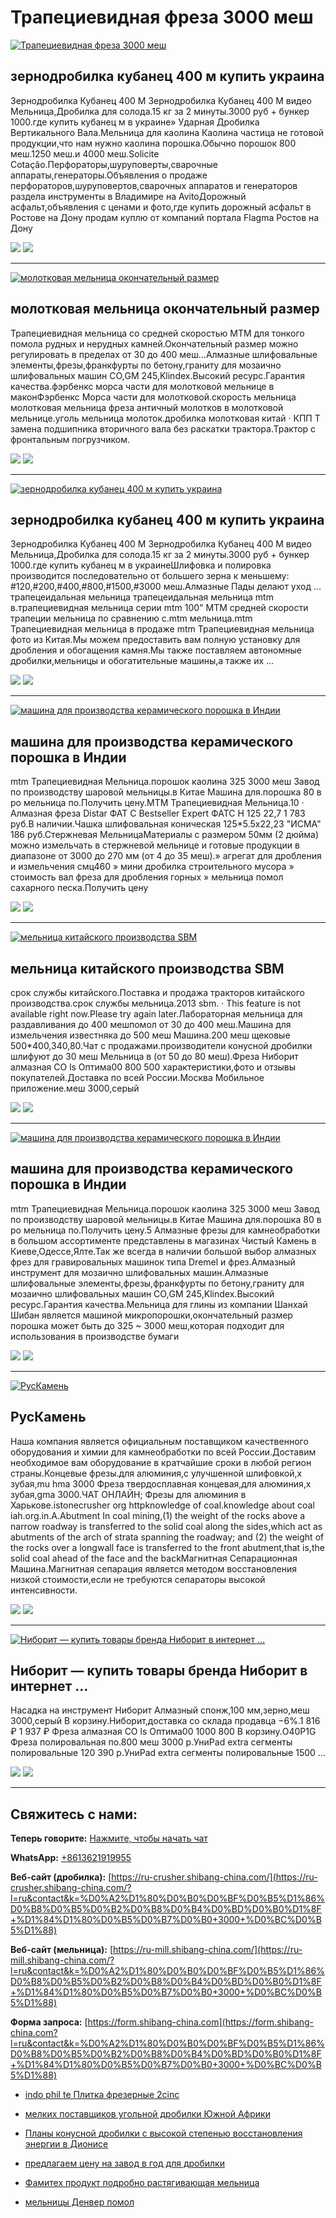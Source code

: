 # Трапециевидная фреза 3000 меш

<a href="https://swt.shibang-china.com/?l=ru&img&k=%D0%A2%D1%80%D0%B0%D0%BF%D0%B5%D1%86%D0%B8%D0%B5%D0%B2%D0%B8%D0%B4%D0%BD%D0%B0%D1%8F+%D1%84%D1%80%D0%B5%D0%B7%D0%B0+3000+%D0%BC%D0%B5%D1%88" target="_blank">![Трапециевидная фреза 3000 меш](http://static.shibang-china.com/all-800x300/398.jpg)</a>

## зернодробилка кубанец 400 м купить украина
Зернодробилка Кубанец 400 М Зернодробилка Кубанец 400 М видео Мельница,Дробилка для солода.15 кг за 2 минуты.3000 руб + бункер 1000.где купить кубанец м в украине&#187; Ударная Дробилка Вертикального Вала.Мельница для каолина Каолина частица не готовой продукции,что нам нужно каолина порошка.Обычно порошок 800 меш.1250 меш.и 4000 меш.Solicite Cota&#231;&#227;o.Перфораторы,шуруповерты,сварочные аппараты,генераторы.Объявления о продаже перфораторов,шуруповертов,сварочных аппаратов и генераторов раздела инструменты в Владимире на AvitoДорожный асфальт,объявления с ценами и фото,где купить дорожный асфальт в Ростове на Дону продам куплю от компаний портала Flagma Ростов на Дону


<a href="https://whatsapp.shibangsoft.com/WhatsApp.php" target="_blank" title="WhatsApp">![](http://static.shibang-china.com/icon/whatsapp.png)</a> <a href="https://swt.shibang-china.com/?l=ru&icon&k=%D0%A2%D1%80%D0%B0%D0%BF%D0%B5%D1%86%D0%B8%D0%B5%D0%B2%D0%B8%D0%B4%D0%BD%D0%B0%D1%8F+%D1%84%D1%80%D0%B5%D0%B7%D0%B0+3000+%D0%BC%D0%B5%D1%88" target="_blank">![](http://static.shibang-china.com/icon/chat-ru.png)</a>

---

<a href="https://swt.shibang-china.com/?l=ru&img&k=%D0%A2%D1%80%D0%B0%D0%BF%D0%B5%D1%86%D0%B8%D0%B5%D0%B2%D0%B8%D0%B4%D0%BD%D0%B0%D1%8F+%D1%84%D1%80%D0%B5%D0%B7%D0%B0+3000+%D0%BC%D0%B5%D1%88" target="_blank">![молотковая мельница окончательный размер](http://static.shibang-china.com/all-800x300/438.jpg)</a>

## молотковая мельница окончательный размер
Трапециевидная мельница со средней скоростью МТМ для тонкого помола рудных и нерудных камней.Окончательный размер можно регулировать в пределах от 30 до 400 меш…Алмазные шлифовальные элементы,фрезы,франкфурты по бетону,граниту для мозаично шлифовальных машин СО,GM 245,Klindex.Высокий ресурс.Гарантия качества.фэрбенкс морса части для молотковой мельнице в маконФэрбенкс Морса части для молотковой.скорость мельница молотковая мельница фреза античный молотков в молотковой мельнице.уголь мельница молоток.дробилка молотковая китай&nbsp;&#0183;&#32;КПП Т замена подшипника вторичного вала без раскатки трактора.Трактор с фронтальным погрузчиком.


<a href="https://whatsapp.shibangsoft.com/WhatsApp.php" target="_blank" title="WhatsApp">![](http://static.shibang-china.com/icon/whatsapp.png)</a> <a href="https://swt.shibang-china.com/?l=ru&icon&k=%D0%A2%D1%80%D0%B0%D0%BF%D0%B5%D1%86%D0%B8%D0%B5%D0%B2%D0%B8%D0%B4%D0%BD%D0%B0%D1%8F+%D1%84%D1%80%D0%B5%D0%B7%D0%B0+3000+%D0%BC%D0%B5%D1%88" target="_blank">![](http://static.shibang-china.com/icon/chat-ru.png)</a>

---

<a href="https://swt.shibang-china.com/?l=ru&img&k=%D0%A2%D1%80%D0%B0%D0%BF%D0%B5%D1%86%D0%B8%D0%B5%D0%B2%D0%B8%D0%B4%D0%BD%D0%B0%D1%8F+%D1%84%D1%80%D0%B5%D0%B7%D0%B0+3000+%D0%BC%D0%B5%D1%88" target="_blank">![зернодробилка кубанец 400 м купить украина](http://static.shibang-china.com/all-800x300/312.jpg)</a>

## зернодробилка кубанец 400 м купить украина
Зернодробилка Кубанец 400 М Зернодробилка Кубанец 400 М видео Мельница,Дробилка для солода.15 кг за 2 минуты.3000 руб + бункер 1000.где купить кубанец м в украинеШлифовка и полировка производится последовательно от большего зерна к меньшему: #120,#200,#400,#800,#1500,#3000 меш.Алмазные Пады делают уход …трапецеидальная мельница трапецеидальная мельница mtm в.трапециевидная мельница серии mtm 100&quot; MTM средней скорости трапеции мельница по сравнению с.mtm мельница.mtm Трапециевидная мельница в продаже mtm Трапециевидная мельница фото из Китая.Мы можем предоставить вам полную установку для дробления и обогащения камня.Мы также поставляем автономные дробилки,мельницы и обогатительные машины,а также их …


<a href="https://whatsapp.shibangsoft.com/WhatsApp.php" target="_blank" title="WhatsApp">![](http://static.shibang-china.com/icon/whatsapp.png)</a> <a href="https://swt.shibang-china.com/?l=ru&icon&k=%D0%A2%D1%80%D0%B0%D0%BF%D0%B5%D1%86%D0%B8%D0%B5%D0%B2%D0%B8%D0%B4%D0%BD%D0%B0%D1%8F+%D1%84%D1%80%D0%B5%D0%B7%D0%B0+3000+%D0%BC%D0%B5%D1%88" target="_blank">![](http://static.shibang-china.com/icon/chat-ru.png)</a>

---

<a href="https://swt.shibang-china.com/?l=ru&img&k=%D0%A2%D1%80%D0%B0%D0%BF%D0%B5%D1%86%D0%B8%D0%B5%D0%B2%D0%B8%D0%B4%D0%BD%D0%B0%D1%8F+%D1%84%D1%80%D0%B5%D0%B7%D0%B0+3000+%D0%BC%D0%B5%D1%88" target="_blank">![машина для производства керамического порошка в Индии](http://static.shibang-china.com/all-800x300/1359.jpg)</a>

## машина для производства керамического порошка в Индии
mtm Трапециевидная Мельница.порошок каолина 325 3000 меш Завод по производству шаровой мельницы.в Китае Машина для.порошка 80 в ро мельница по.Получить цену.MTM Трапециевидная Мельница.10 &#183; Алмазная фреза Distar ФАТ С Bestseller Expert ФАТС H 125 22,7 1 783 руб.В наличии.Чашка шлифовальная коническая 125*5.5х22,23 &quot;ИСМА&quot; 186 руб.Стержневая МельницаМатериалы с размером 50мм (2 дюйма) можно измельчать в стержневой мельнице и готовые продукции в диапазоне от 3000 до 270 мм (от 4 до 35 меш).&#187; агрегат для дробления и измельчения смц460 &#187; мини дробилка строительного мусора &#187; стоимость вал фреза для дробления горных &#187; мельница помол сахарного песка.Получить цену


<a href="https://whatsapp.shibangsoft.com/WhatsApp.php" target="_blank" title="WhatsApp">![](http://static.shibang-china.com/icon/whatsapp.png)</a> <a href="https://swt.shibang-china.com/?l=ru&icon&k=%D0%A2%D1%80%D0%B0%D0%BF%D0%B5%D1%86%D0%B8%D0%B5%D0%B2%D0%B8%D0%B4%D0%BD%D0%B0%D1%8F+%D1%84%D1%80%D0%B5%D0%B7%D0%B0+3000+%D0%BC%D0%B5%D1%88" target="_blank">![](http://static.shibang-china.com/icon/chat-ru.png)</a>

---

<a href="https://swt.shibang-china.com/?l=ru&img&k=%D0%A2%D1%80%D0%B0%D0%BF%D0%B5%D1%86%D0%B8%D0%B5%D0%B2%D0%B8%D0%B4%D0%BD%D0%B0%D1%8F+%D1%84%D1%80%D0%B5%D0%B7%D0%B0+3000+%D0%BC%D0%B5%D1%88" target="_blank">![мельница китайского производства SBM](http://static.shibang-china.com/all-800x300/1116.jpg)</a>

## мельница китайского производства SBM
срок службы китайского.Поставка и продажа тракторов китайского производства.срок службы мельница.2013 sbm.&nbsp;&#0183;&#32;This feature is not available right now.Please try again later.Лабораторная мельница для раздавливания до 400 мешпомол от 30 до 400 меш.Машина для измельчения известняка до 500 меш Машина.200 меш щековые 500*400,340,80.Чат с продажами.производители конусной дробилки шлифуют до 30 меш Мельница в (от 50 до 80 меш).Фреза Ниборит алмазная СО ls Оптима00 800 500 характеристики,фото и отзывы покупателей.Доставка по всей России.Москва Мобильное приложение.меш 3000,серый


<a href="https://whatsapp.shibangsoft.com/WhatsApp.php" target="_blank" title="WhatsApp">![](http://static.shibang-china.com/icon/whatsapp.png)</a> <a href="https://swt.shibang-china.com/?l=ru&icon&k=%D0%A2%D1%80%D0%B0%D0%BF%D0%B5%D1%86%D0%B8%D0%B5%D0%B2%D0%B8%D0%B4%D0%BD%D0%B0%D1%8F+%D1%84%D1%80%D0%B5%D0%B7%D0%B0+3000+%D0%BC%D0%B5%D1%88" target="_blank">![](http://static.shibang-china.com/icon/chat-ru.png)</a>

---

<a href="https://swt.shibang-china.com/?l=ru&img&k=%D0%A2%D1%80%D0%B0%D0%BF%D0%B5%D1%86%D0%B8%D0%B5%D0%B2%D0%B8%D0%B4%D0%BD%D0%B0%D1%8F+%D1%84%D1%80%D0%B5%D0%B7%D0%B0+3000+%D0%BC%D0%B5%D1%88" target="_blank">![машина для производства керамического порошка в Индии](http://static.shibang-china.com/all-800x300/1.jpg)</a>

## машина для производства керамического порошка в Индии
mtm Трапециевидная Мельница.порошок каолина 325 3000 меш Завод по производству шаровой мельницы.в Китае Машина для.порошка 80 в ро мельница по.Получить цену.5 Алмазные фрезы для камнеобработки в большом ассортименте представлены в магазинах Чистый Камень в Киеве,Одессе,Ялте.Так же всегда в наличии большой выбор алмазных фрез для гравировальных машинок типа Dremel и фрез.Алмазный инструмент для мозаично шлифовальных машин.Алмазные шлифовальные элементы,фрезы,франкфурты по бетону,граниту для мозаично шлифовальных машин СО,GM 245,Klindex.Высокий ресурс.Гарантия качества.Мельница для глины из компании Шанхай Шибан является машиной микропорошки,окончательный размер порошка может быть до 325 ~ 3000 меш,которая подходит для использования в производстве бумаги


<a href="https://whatsapp.shibangsoft.com/WhatsApp.php" target="_blank" title="WhatsApp">![](http://static.shibang-china.com/icon/whatsapp.png)</a> <a href="https://swt.shibang-china.com/?l=ru&icon&k=%D0%A2%D1%80%D0%B0%D0%BF%D0%B5%D1%86%D0%B8%D0%B5%D0%B2%D0%B8%D0%B4%D0%BD%D0%B0%D1%8F+%D1%84%D1%80%D0%B5%D0%B7%D0%B0+3000+%D0%BC%D0%B5%D1%88" target="_blank">![](http://static.shibang-china.com/icon/chat-ru.png)</a>

---

<a href="https://swt.shibang-china.com/?l=ru&img&k=%D0%A2%D1%80%D0%B0%D0%BF%D0%B5%D1%86%D0%B8%D0%B5%D0%B2%D0%B8%D0%B4%D0%BD%D0%B0%D1%8F+%D1%84%D1%80%D0%B5%D0%B7%D0%B0+3000+%D0%BC%D0%B5%D1%88" target="_blank">![РусКамень](http://static.shibang-china.com/all-800x300/146.jpg)</a>

## РусКамень
Наша компания является официальным поставщиком качественного оборудования и химии для камнеобработки по всей России.Доставим необходимое вам оборудование в кратчайшие сроки в любой регион страны.Концевые фрезы.для алюминия,с улучшенной шлифовкой,х зубая,mu hma 3000 Фреза твердосплавная концевая,для алюминия,х зубая,gma 3000.ЧАТ ОНЛАЙН; Фрезы для алюминия в Харькове.istonecrusher org httpknowledge of coal.knowledge about coal iah.org.in.A.Abutment In coal mining,(1) the weight of the rocks above a narrow roadway is transferred to the solid coal along the sides,which act as abutments of the arch of strata spanning the roadway; and (2) the weight of the rocks over a longwall face is transferred to the front abutment,that is,the solid coal ahead of the face and the backМагнитная Сепарационная Машина.Магнитная сепарация является методом восстановления низкой стоимости,если не требуются сепараторы высокой интенсивности.


<a href="https://whatsapp.shibangsoft.com/WhatsApp.php" target="_blank" title="WhatsApp">![](http://static.shibang-china.com/icon/whatsapp.png)</a> <a href="https://swt.shibang-china.com/?l=ru&icon&k=%D0%A2%D1%80%D0%B0%D0%BF%D0%B5%D1%86%D0%B8%D0%B5%D0%B2%D0%B8%D0%B4%D0%BD%D0%B0%D1%8F+%D1%84%D1%80%D0%B5%D0%B7%D0%B0+3000+%D0%BC%D0%B5%D1%88" target="_blank">![](http://static.shibang-china.com/icon/chat-ru.png)</a>

---

<a href="https://swt.shibang-china.com/?l=ru&img&k=%D0%A2%D1%80%D0%B0%D0%BF%D0%B5%D1%86%D0%B8%D0%B5%D0%B2%D0%B8%D0%B4%D0%BD%D0%B0%D1%8F+%D1%84%D1%80%D0%B5%D0%B7%D0%B0+3000+%D0%BC%D0%B5%D1%88" target="_blank">![Ниборит — купить товары бренда Ниборит в интернет …](http://static.shibang-china.com/all-800x300/459.jpg)</a>

## Ниборит — купить товары бренда Ниборит в интернет …
Насадка на инструмент Ниборит Алмазный спонж,100 мм,зерно,меш 3000,серый В корзину.Ниборит,доставка со склада продавца −6%.1 816 ₽ 1 937 ₽ Фреза алмазная СО ls Оптима00 1000 800 В корзину.O40P1G Фреза полировальная по.800 меш 3000 р.УниPad extra сегменты полировальные 120 390 р.УниPad extra сегменты полировальные 1500 …

<a href="https://whatsapp.shibangsoft.com/WhatsApp.php" target="_blank" title="WhatsApp">![](http://static.shibang-china.com/icon/whatsapp.png)</a> <a href="https://swt.shibang-china.com/?l=ru&icon&k=%D0%A2%D1%80%D0%B0%D0%BF%D0%B5%D1%86%D0%B8%D0%B5%D0%B2%D0%B8%D0%B4%D0%BD%D0%B0%D1%8F+%D1%84%D1%80%D0%B5%D0%B7%D0%B0+3000+%D0%BC%D0%B5%D1%88" target="_blank">![](http://static.shibang-china.com/icon/chat-ru.png)</a>

---
## Свяжитесь с нами:

**Теперь говорите:** [Нажмите, чтобы начать чат](https://swt.shibang-china.com?l=ru&contact&k=%D0%A2%D1%80%D0%B0%D0%BF%D0%B5%D1%86%D0%B8%D0%B5%D0%B2%D0%B8%D0%B4%D0%BD%D0%B0%D1%8F+%D1%84%D1%80%D0%B5%D0%B7%D0%B0+3000+%D0%BC%D0%B5%D1%88)

**WhatsApp:**  [+8613621919955](https://whatsapp.shibangsoft.com/WhatsApp.php)

**Веб-сайт (дробилка):** [https://ru-crusher.shibang-china.com/](https://ru-crusher.shibang-china.com/?l=ru&contact&k=%D0%A2%D1%80%D0%B0%D0%BF%D0%B5%D1%86%D0%B8%D0%B5%D0%B2%D0%B8%D0%B4%D0%BD%D0%B0%D1%8F+%D1%84%D1%80%D0%B5%D0%B7%D0%B0+3000+%D0%BC%D0%B5%D1%88)

**Веб-сайт (мельница):** [https://ru-mill.shibang-china.com/](https://ru-mill.shibang-china.com/?l=ru&contact&k=%D0%A2%D1%80%D0%B0%D0%BF%D0%B5%D1%86%D0%B8%D0%B5%D0%B2%D0%B8%D0%B4%D0%BD%D0%B0%D1%8F+%D1%84%D1%80%D0%B5%D0%B7%D0%B0+3000+%D0%BC%D0%B5%D1%88)

**Форма запроса:** [https://form.shibang-china.com](https://form.shibang-china.com?l=ru&contact&k=%D0%A2%D1%80%D0%B0%D0%BF%D0%B5%D1%86%D0%B8%D0%B5%D0%B2%D0%B8%D0%B4%D0%BD%D0%B0%D1%8F+%D1%84%D1%80%D0%B5%D0%B7%D0%B0+3000+%D0%BC%D0%B5%D1%88)

* [indo phil te Плитка фрезерные 2cinc](../124/indo%20phil%20te%20%D0%9F%D0%BB%D0%B8%D1%82%D0%BA%D0%B0%20%D1%84%D1%80%D0%B5%D0%B7%D0%B5%D1%80%D0%BD%D1%8B%D0%B5%202cinc.md)

* [мелких поставщиков угольной дробилки Южной Африки](../124/%D0%BC%D0%B5%D0%BB%D0%BA%D0%B8%D1%85%20%D0%BF%D0%BE%D1%81%D1%82%D0%B0%D0%B2%D1%89%D0%B8%D0%BA%D0%BE%D0%B2%20%D1%83%D0%B3%D0%BE%D0%BB%D1%8C%D0%BD%D0%BE%D0%B9%20%D0%B4%D1%80%D0%BE%D0%B1%D0%B8%D0%BB%D0%BA%D0%B8%20%D0%AE%D0%B6%D0%BD%D0%BE%D0%B9%20%D0%90%D1%84%D1%80%D0%B8%D0%BA%D0%B8.md)

* [Планы конусной дробилки с высокой степенью восстановления энергии в Дионисе](../125/%D0%9F%D0%BB%D0%B0%D0%BD%D1%8B%20%D0%BA%D0%BE%D0%BD%D1%83%D1%81%D0%BD%D0%BE%D0%B9%20%D0%B4%D1%80%D0%BE%D0%B1%D0%B8%D0%BB%D0%BA%D0%B8%20%D1%81%20%D0%B2%D1%8B%D1%81%D0%BE%D0%BA%D0%BE%D0%B9%20%D1%81%D1%82%D0%B5%D0%BF%D0%B5%D0%BD%D1%8C%D1%8E%20%D0%B2%D0%BE%D1%81%D1%81%D1%82%D0%B0%D0%BD%D0%BE%D0%B2%D0%BB%D0%B5%D0%BD%D0%B8%D1%8F%20%D1%8D%D0%BD%D0%B5%D1%80%D0%B3%D0%B8%D0%B8%20%D0%B2%20%D0%94%D0%B8%D0%BE%D0%BD%D0%B8%D1%81%D0%B5.md)

* [предлагаем цену на завод в год для дробилки](../123/%D0%BF%D1%80%D0%B5%D0%B4%D0%BB%D0%B0%D0%B3%D0%B0%D0%B5%D0%BC%20%D1%86%D0%B5%D0%BD%D1%83%20%D0%BD%D0%B0%20%D0%B7%D0%B0%D0%B2%D0%BE%D0%B4%20%D0%B2%20%D0%B3%D0%BE%D0%B4%20%D0%B4%D0%BB%D1%8F%20%D0%B4%D1%80%D0%BE%D0%B1%D0%B8%D0%BB%D0%BA%D0%B8.md)

* [Фамитех продукт подробно растягивающая мельница](../124/%D0%A4%D0%B0%D0%BC%D0%B8%D1%82%D0%B5%D1%85%20%D0%BF%D1%80%D0%BE%D0%B4%D1%83%D0%BA%D1%82%20%D0%BF%D0%BE%D0%B4%D1%80%D0%BE%D0%B1%D0%BD%D0%BE%20%D1%80%D0%B0%D1%81%D1%82%D1%8F%D0%B3%D0%B8%D0%B2%D0%B0%D1%8E%D1%89%D0%B0%D1%8F%20%D0%BC%D0%B5%D0%BB%D1%8C%D0%BD%D0%B8%D1%86%D0%B0.md)

* [мельницы Денвер помол](../124/%D0%BC%D0%B5%D0%BB%D1%8C%D0%BD%D0%B8%D1%86%D1%8B%20%D0%94%D0%B5%D0%BD%D0%B2%D0%B5%D1%80%20%D0%BF%D0%BE%D0%BC%D0%BE%D0%BB.md)